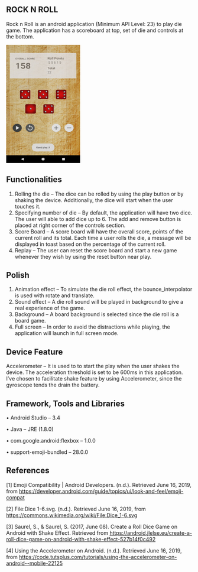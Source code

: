 ## ROCK N ROLL
 
   Rock n Roll is an android application (Minimum API Level: 23) to play die game. The application has a scoreboard at top, set of die and controls at the bottom.
  
 <img src="app.jpeg" width="200" height="320" alt="app preview">
 
## Functionalities
1.	Rolling the die – The dice can be rolled by using the play button or by shaking the device. Additionally, the dice will start when the user touches it.
2.	Specifying number of die – By default, the application will have two dice. The user will able to add dice up to 6. The add and remove button is placed at right corner of the controls section.
3.	Score Board – A score board will have the overall score, points of the current roll and its total. Each time a user rolls the die, a message will be displayed in toast based on the percentage of the current roll.
4.	Replay – The user can reset the score board and start a new game whenever they wish by using the reset button near play.

## Polish
1.	Animation effect – To simulate the die roll effect, the bounce_interpolator is used with rotate and translate.
2.	Sound effect – A die roll sound will be played in background to give a real experience of the game.
3.	Background – A board background is selected since the die roll is a board game.
4.	 Full screen – In order to avoid the distractions while playing, the application will launch in full screen mode.

## Device Feature
 Accelerometer – It is used to to start the play when the user shakes the device. The acceleration threshold is set to be 600ms in this application. I’ve chosen to facilitate shake feature by using Accelerometer, since the gyroscope tends the drain the battery.

## Framework, Tools and Libraries
•	Android Studio – 3.4

•	Java – JRE (1.8.0)

•	com.google.android:flexbox – 1.0.0 

•	support-emoji-bundled – 28.0.0


## References
[1] Emoji Compatibility  |  Android Developers. (n.d.). Retrieved June 16, 2019, from https://developer.android.com/guide/topics/ui/look-and-feel/emoji-compat

[2] File:Dice 1-6.svg. (n.d.). Retrieved June 16, 2019, from https://commons.wikimedia.org/wiki/File:Dice_1-6.svg

[3] Saurel, S., & Saurel, S. (2017, June 08). Create a Roll Dice Game on Android with Shake Effect. Retrieved from https://android.jlelse.eu/create-a-roll-dice-game-on-android-with-shake-effect-527b14f0c492

[4] Using the Accelerometer on Android. (n.d.). Retrieved June 16, 2019, from https://code.tutsplus.com/tutorials/using-the-accelerometer-on-android--mobile-22125

